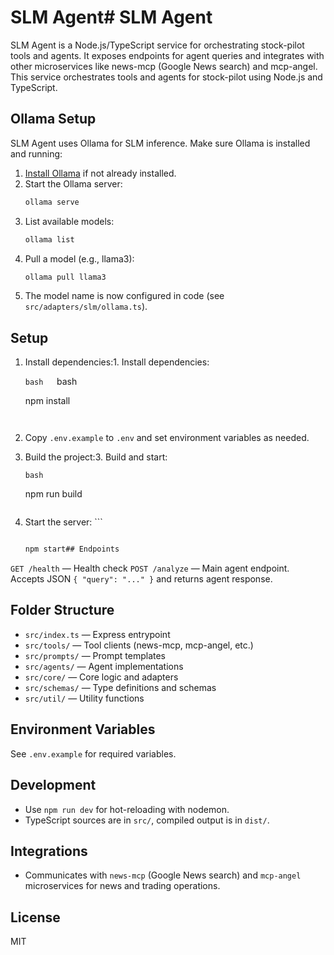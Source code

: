 # SLM Agent# SLM Agent



SLM Agent is a Node.js/TypeScript service for orchestrating stock-pilot tools and agents. It exposes endpoints for agent queries and integrates with other microservices like news-mcp (Google News search) and mcp-angel. This service orchestrates tools and agents for stock-pilot using Node.js and TypeScript.




## Ollama Setup

SLM Agent uses Ollama for SLM inference. Make sure Ollama is installed and running:

1. [Install Ollama](https://ollama.com/download) if not already installed.
2. Start the Ollama server:
   ```bash
   ollama serve
   ```
3. List available models:
   ```bash
   ollama list
   ```
4. Pull a model (e.g., llama3):
   ```bash
   ollama pull llama3
   ```
5. The model name is now configured in code (see `src/adapters/slm/ollama.ts`).

## Setup



1. Install dependencies:1. Install dependencies:

   ```bash   ```bash

   npm install

   ```   ```

2. Copy `.env.example` to `.env` and set environment variables as needed.

3. Build the project:3. Build and start:

   ```bash   ```

   npm run build

   ```   npm start

4. Start the server:   ```

   ```bash

   npm start## Endpoints

`GET /health` — Health check
`POST /analyze` — Main agent endpoint. Accepts JSON `{ "query": "..." }` and returns agent response.

## Folder Structure

- `src/index.ts` — Express entrypoint
- `src/tools/` — Tool clients (news-mcp, mcp-angel, etc.)
- `src/prompts/` — Prompt templates
- `src/agents/` — Agent implementations
- `src/core/` — Core logic and adapters
- `src/schemas/` — Type definitions and schemas
- `src/util/` — Utility functions

## Environment Variables

See `.env.example` for required variables. 

## Development

- Use `npm run dev` for hot-reloading with nodemon.
- TypeScript sources are in `src/`, compiled output is in `dist/`.

## Integrations

- Communicates with `news-mcp` (Google News search) and `mcp-angel` microservices for news and trading operations.

## License

MIT
